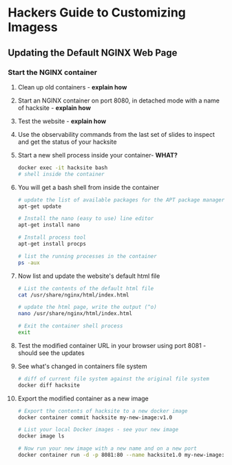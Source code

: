 # Hackers Guide to Customizing Imagess

## Updating the Default NGINX Web Page

### Start the NGINX container

1) Clean up old containers - **explain how**
2) Start an NGINX container on port 8080, in detached mode with a name of hacksite - **explain how**
3) Test the website - **explain how**
4) Use the observability commands from the last set of slides to inspect and get the status of your hacksite
5) Start a new shell process inside your container- **WHAT?**

    ```bash
    docker exec -it hacksite bash
    # shell inside the container
    ```
6) You will get a bash shell from inside the container

    ```bash
    # update the list of available packages for the APT package manager
    apt-get update

    # Install the nano (easy to use) line editor
    apt-get install nano

    # Install process tool
    apt-get install procps

    # list the running processes in the container
    ps -aux
    ```

7) Now list and update the website's default html file

    ```bash
    # List the contents of the default html file
    cat /usr/share/nginx/html/index.html

    # update the html page, write the output (^o)
    nano /usr/share/nginx/html/index.html

    # Exit the container shell process
    exit
    ```

8) Test the modified container URL in your browser using port 8081 - should see the updates
9) See what's changed in containers file system

   ```bash
   # diff of current file system against the original file system 
   docker diff hacksite
   ```

10) Export the modified container as a new image

    ```bash
    # Export the contents of hacksite to a new docker image 
    docker container commit hacksite my-new-image:v1.0

    # List your local Docker images - see your new image
    docker image ls

    # Now run your new image with a new name and on a new port
    docker container run -d -p 8081:80 --name hacksite1.0 my-new-image:v1.0
    ```

